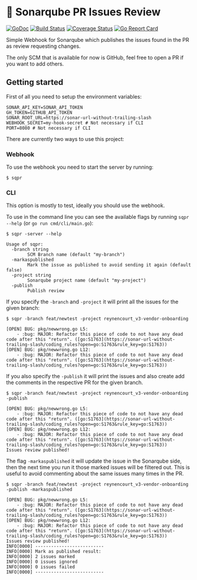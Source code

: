 # :robot: Sonarqube PR Issues Review
[![GoDoc][doc-img]][doc] [![Build Status][ci-img]][ci] [![Coverage Status][cov-img]][cov] [![Go Report Card][report-card-img]][report-card]

Simple Webhook for Sonarqube which publishes the issues found in the PR as review requesting changes.

The only SCM that is available for now is GitHub, feel free to open a PR if you want to add others.

## Getting started
First of all you need to setup the environment variables:

```
SONAR_API_KEY=SONAR_API_TOKEN
GH_TOKEN=GITHUB_API_TOKEN
SONAR_ROOT_URL=https://sonar-url-without-trailing-slash
WEBHOOK_SECRET=my-hook-secret # Not necessary if CLI
PORT=8080 # Not necessary if CLI
```
There are currently two ways to use this project:

### Webhook
To use the webhook you need to start the server by running:
```shell
$ sqpr
```

### CLI
This option is mostly to test, ideally you should use the webhook.

To use in the command line you can see the available flags by running `sqpr --help` (or `go run cmd/cli/main.go`):
```
$ sqpr -server --help

Usage of sqpr:
  -branch string
    	SCM Branch name (default "my-branch")
  -markaspublished
    	Mark the issue as published to avoid sending it again (default false)
  -project string
    	Sonarqube project name (default "my-project")
  -publish
    	Publish review
```

If you specify the `-branch` and `-project` it will print all the issues for the given branch:
```
$ sqpr -branch feat/newtest -project reynencourt_v3-vendor-onboarding

[OPEN] BUG: pkg/newwrong.go L5:
	- :bug: MAJOR: Refactor this piece of code to not have any dead code after this "return". ([go:S1763](https://sonar-url-without-trailing-slash/coding_rules?open=go:S1763&rule_key=go:S1763))
[OPEN] BUG: pkg/newwrong.go L12:
	- :bug: MAJOR: Refactor this piece of code to not have any dead code after this "return". ([go:S1763](https://sonar-url-without-trailing-slash/coding_rules?open=go:S1763&rule_key=go:S1763))

```

If you also specify the `-publish` it will print the issues and also create add the comments in the respective
PR for the given branch.

```
$ sqpr -branch feat/newtest -project reynencourt_v3-vendor-onboarding -publish

[OPEN] BUG: pkg/newwrong.go L5:
	- :bug: MAJOR: Refactor this piece of code to not have any dead code after this "return". ([go:S1763](https://sonar-url-without-trailing-slash/coding_rules?open=go:S1763&rule_key=go:S1763))
[OPEN] BUG: pkg/newwrong.go L12:
	- :bug: MAJOR: Refactor this piece of code to not have any dead code after this "return". ([go:S1763](https://sonar-url-without-trailing-slash/coding_rules?open=go:S1763&rule_key=go:S1763))
Issues review published!
```

The flag `-markaspublished` it will update the issue in the Sonarqube side, then the next time you run it
those marked issues will be filtered out. This is useful to avoid commenting about the same issues many
times in the PR.

```
$ sqpr -branch feat/newtest -project reynencourt_v3-vendor-onboarding -publish -markaspublished

[OPEN] BUG: pkg/newwrong.go L5:
	- :bug: MAJOR: Refactor this piece of code to not have any dead code after this "return". ([go:S1763](https://sonar-url-without-trailing-slash/coding_rules?open=go:S1763&rule_key=go:S1763))
[OPEN] BUG: pkg/newwrong.go L12:
	- :bug: MAJOR: Refactor this piece of code to not have any dead code after this "return". ([go:S1763](https://sonar-url-without-trailing-slash/coding_rules?open=go:S1763&rule_key=go:S1763))
Issues review published!
INFO[0000] --------------------------                   
INFO[0000] Mark as published result:                    
INFO[0000] 2 issues marked                              
INFO[0000] 0 issues ignored                             
INFO[0000] 0 issues failed                              
INFO[0000] --------------------------  
```

[doc-img]: http://img.shields.io/badge/GoDoc-Reference-blue.svg
[doc]: https://godoc.org/go.uber.org/fx

[ci-img]: https://github.com/uber-go/fx/actions/workflows/go.yml/badge.svg
[ci]: https://github.com/uber-go/fx/actions/workflows/go.yml

[cov-img]: https://codecov.io/gh/uber-go/fx/branch/master/graph/badge.svg
[cov]: https://codecov.io/gh/uber-go/fx/branch/master

[report-card-img]: https://goreportcard.com/badge/github.com/uber-go/fx
[report-card]: https://goreportcard.com/report/github.com/uber-go/fx
